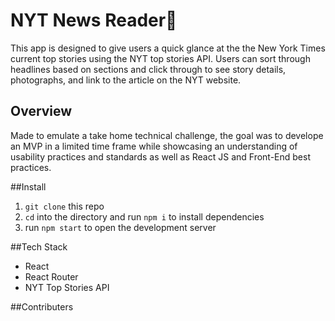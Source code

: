 
# NYT News Reader🗽

This app is designed to give users a quick glance at the the New York Times current top stories using the NYT top stories API. Users can sort through headlines based on sections and click through to see story details, photographs, and link to the article on the NYT website.

## Overview

Made to emulate a take home technical challenge, the goal was to develope an MVP in a limited time frame while showcasing an understanding of usability practices and standards as well as React JS and Front-End best practices.

##Install

1. `git clone` this repo
2. `cd` into the directory and run `npm i` to install dependencies
3. run `npm start` to open the development server

##Tech Stack

- React
- React Router
- NYT Top Stories API

##Contributers
